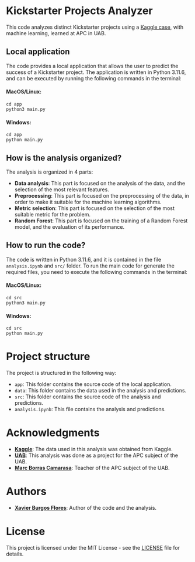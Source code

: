 # Kickstarter Projects Analyzer

This code analyzes distinct Kickstarter projects using a [Kaggle case](https://www.kaggle.com/kemical/kickstarter-projects), with machine learning, learned at APC in UAB.


## Local application

The code provides a local application that allows the user to predict the success of a Kickstarter project. The application is written in Python 3.11.6, and can be executed by running the following commands in the terminal:

#### MacOS/Linux:

```
cd app
python3 main.py
```

#### Windows:

```
cd app
python main.py
```


## How is the analysis organized?

The analysis is organized in 4 parts:
* **Data analysis**: This part is focused on the analysis of the data, and the selection of the most relevant features.
* **Preprocessing**: This part is focused on the preprocessing of the data, in order to make it suitable for the machine learning algorithms.
* **Metric selection**: This part is focused on the selection of the most suitable metric for the problem.
* **Random Forest**: This part is focused on the training of a Random Forest model, and the evaluation of its performance.


## How to run the code?

The code is written in Python 3.11.6, and it is contained in the file `analysis.ipynb` and `src/` folder. To run the main code for generate the required files, you need to execute the following commands in the terminal:

#### MacOS/Linux:

```
cd src
python3 main.py
```

#### Windows:

```
cd src
python main.py
```



# Project structure

The project is structured in the following way:

* `app`: This folder contains the source code of the local application.
* `data`: This folder contains the data used in the analysis and predictions.
* `src`: This folder contains the source code of the analysis and predictions.
* `analysis.ipynb`: This file contains the analysis and predictions.


# Acknowledgments

* [**Kaggle**](https://www.kaggle.com/): The data used in this analysis was obtained from Kaggle.
* [**UAB**](https://www.uab.cat/): This analysis was done as a project for the APC subject of the UAB.
* [**Marc Borras Camarasa**](https://www.linkedin.com/in/marc-borr%C3%A0s-camarasa-509485121): Teacher of the APC subject of the UAB. 


# Authors

* [**Xavier Burgos Flores**](https://xburgos.es/): Author of the code and the analysis.


# License

This project is licensed under the MIT License - see the [LICENSE](LICENSE) file for details.


